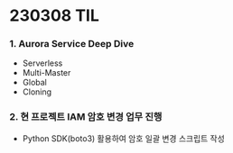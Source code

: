# 230308 TIL
### 1. Aurora Service Deep Dive
* Serverless
* Multi-Master
* Global
* Cloning
### 2. 현 프로젝트 IAM 암호 변경 업무 진행
* Python SDK(boto3) 활용하여 암호 일괄 변경 스크립트 작성